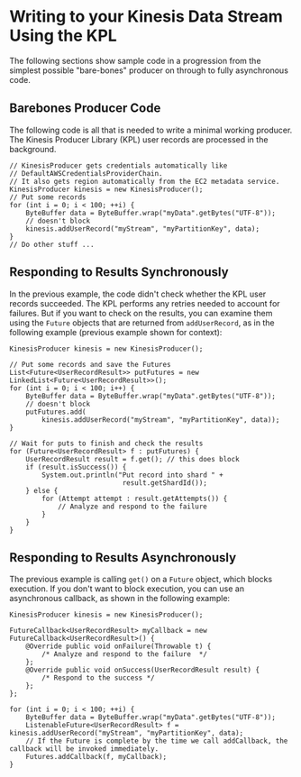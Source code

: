 # Writing to your Kinesis Data Stream Using the KPL<a name="kinesis-kpl-writing"></a>

The following sections show sample code in a progression from the simplest possible "bare\-bones" producer on through to fully asynchronous code\.

## Barebones Producer Code<a name="kinesis-kpl-writing-code"></a>

The following code is all that is needed to write a minimal working producer\. The Kinesis Producer Library \(KPL\) user records are processed in the background\.

```
// KinesisProducer gets credentials automatically like 
// DefaultAWSCredentialsProviderChain. 
// It also gets region automatically from the EC2 metadata service. 
KinesisProducer kinesis = new KinesisProducer();  
// Put some records 
for (int i = 0; i < 100; ++i) {
    ByteBuffer data = ByteBuffer.wrap("myData".getBytes("UTF-8"));
    // doesn't block       
    kinesis.addUserRecord("myStream", "myPartitionKey", data); 
}  
// Do other stuff ...
```

## Responding to Results Synchronously<a name="kinesis-kpl-writing-synchronous"></a>

In the previous example, the code didn't check whether the KPL user records succeeded\. The KPL performs any retries needed to account for failures\. But if you want to check on the results, you can examine them using the `Future` objects that are returned from `addUserRecord`, as in the following example \(previous example shown for context\):

```
KinesisProducer kinesis = new KinesisProducer();  

// Put some records and save the Futures 
List<Future<UserRecordResult>> putFutures = new LinkedList<Future<UserRecordResult>>(); 
for (int i = 0; i < 100; i++) {
    ByteBuffer data = ByteBuffer.wrap("myData".getBytes("UTF-8"));
    // doesn't block 
    putFutures.add(
        kinesis.addUserRecord("myStream", "myPartitionKey", data)); 
}  

// Wait for puts to finish and check the results 
for (Future<UserRecordResult> f : putFutures) {
    UserRecordResult result = f.get(); // this does block     
    if (result.isSuccess()) {         
        System.out.println("Put record into shard " + 
                            result.getShardId());     
    } else {
        for (Attempt attempt : result.getAttempts()) {
            // Analyze and respond to the failure         
        }
    }
}
```

## Responding to Results Asynchronously<a name="kinesis-kpl-writing-asynchronous"></a>

The previous example is calling `get()` on a `Future` object, which blocks execution\. If you don't want to block execution, you can use an asynchronous callback, as shown in the following example:

```
KinesisProducer kinesis = new KinesisProducer();

FutureCallback<UserRecordResult> myCallback = new FutureCallback<UserRecordResult>() {     
    @Override public void onFailure(Throwable t) {
        /* Analyze and respond to the failure  */ 
    };     
    @Override public void onSuccess(UserRecordResult result) { 
        /* Respond to the success */ 
    };
};

for (int i = 0; i < 100; ++i) {
    ByteBuffer data = ByteBuffer.wrap("myData".getBytes("UTF-8"));      
    ListenableFuture<UserRecordResult> f = kinesis.addUserRecord("myStream", "myPartitionKey", data);     
    // If the Future is complete by the time we call addCallback, the callback will be invoked immediately.
    Futures.addCallback(f, myCallback); 
}
```